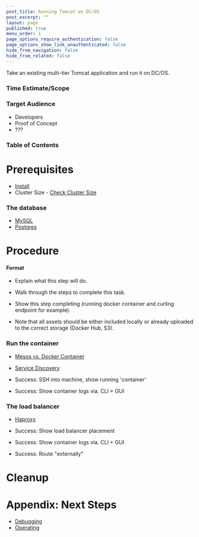 ```yaml
---
post_title: Running Tomcat on DC/OS
post_excerpt: ""
layout: page
published: true
menu_order: 1
page_options_require_authentication: false
page_options_show_link_unauthenticated: false
hide_from_navigation: false
hide_from_related: false
---
```

Take an existing multi-tier Tomcat application and run it on DC/OS.

### Time Estimate/Scope

### Target Audience

- Developers
- Proof of Concept
- ???

### Table of Contents

# Prerequisites

- [Install](../install/README.md)
- Cluster Size - [Check Cluster Size](../getting-started/cluster-size)

### The database

- [MySQL](../database/mysql/README.md)
- [Postgres](../database/postgres/README.md)

# Procedure

#### Format

- Explain what this step will do.
- Walk through the steps to complete this task.
- Show this step completing (running docker container and curling endpoint for example).

- Note that all assets should be either included locally or already uploaded to the correct storage (Docker Hub, S3).

### Run the container

- [Mesos vs. Docker Container](../internals/mesos-docker.md)
- [Service Discovery](../internals/service-discovery.md)

- Success: SSH into machine, show running 'container'
- Success: Show container logs via. CLI + GUI

### The load balancer

- [Haproxy](../loadbalancer/haproxy/README.md)

- Success: Show load balancer placement
- Success: Show container logs via. CLI + GUI
- Success: Route "externally"

# Cleanup

# Appendix: Next Steps

- [Debugging](../debugging/README.md)
- [Operating](../operating/README.md)
